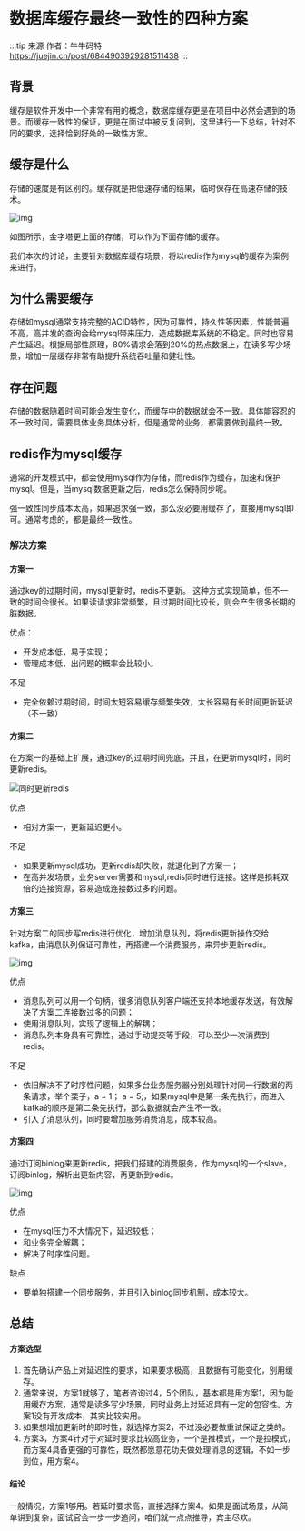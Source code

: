 # 数据库缓存最终一致性的四种方案
:::tip 来源
作者：牛牛码特   
https://juejin.cn/post/6844903929281511438
:::
## 背景

缓存是软件开发中一个非常有用的概念，数据库缓存更是在项目中必然会遇到的场景。而缓存一致性的保证，更是在面试中被反复问到，这里进行一下总结，针对不同的要求，选择恰到好处的一致性方案。

## 缓存是什么

存储的速度是有区别的。缓存就是把低速存储的结果，临时保存在高速存储的技术。



![img](https://user-gold-cdn.xitu.io/2019/9/1/16ceaada84aa761f?imageView2/0/w/1280/h/960/format/webp/ignore-error/1)

如图所示，金字塔更上面的存储，可以作为下面存储的缓存。



我们本次的讨论，主要针对数据库缓存场景，将以redis作为mysql的缓存为案例来进行。

## 为什么需要缓存

存储如mysql通常支持完整的ACID特性，因为可靠性，持久性等因素，性能普遍不高，高并发的查询会给mysql带来压力，造成数据库系统的不稳定。同时也容易产生延迟。根据局部性原理，80%请求会落到20%的热点数据上，在读多写少场景，增加一层缓存非常有助提升系统吞吐量和健壮性。

## 存在问题

存储的数据随着时间可能会发生变化，而缓存中的数据就会不一致。具体能容忍的不一致时间，需要具体业务具体分析，但是通常的业务，都需要做到最终一致。

## redis作为mysql缓存

通常的开发模式中，都会使用mysql作为存储，而redis作为缓存，加速和保护mysql。但是，当mysql数据更新之后，redis怎么保持同步呢。

强一致性同步成本太高，如果追求强一致，那么没必要用缓存了，直接用mysql即可。通常考虑的，都是最终一致性。

### 解决方案

#### 方案一

通过key的过期时间，mysql更新时，redis不更新。 这种方式实现简单，但不一致的时间会很长。如果读请求非常频繁，且过期时间比较长，则会产生很多长期的脏数据。

优点：

- 开发成本低，易于实现；
- 管理成本低，出问题的概率会比较小。

不足

- 完全依赖过期时间，时间太短容易缓存频繁失效，太长容易有长时间更新延迟（不一致）

#### 方案二

在方案一的基础上扩展，通过key的过期时间兜底，并且，在更新mysql时，同时更新redis。

![同时更新redis](https://user-gold-cdn.xitu.io/2019/8/21/16cb1bd02658509e?imageView2/0/w/1280/h/960/format/webp/ignore-error/1)



优点

- 相对方案一，更新延迟更小。

不足

- 如果更新mysql成功，更新redis却失败，就退化到了方案一；
- 在高并发场景，业务server需要和mysql,redis同时进行连接。这样是损耗双倍的连接资源，容易造成连接数过多的问题。

#### 方案三

针对方案二的同步写redis进行优化，增加消息队列，将redis更新操作交给kafka，由消息队列保证可靠性，再搭建一个消费服务，来异步更新redis。

![img](https://user-gold-cdn.xitu.io/2019/8/21/16cb1bdc72cea8b6?imageView2/0/w/1280/h/960/format/webp/ignore-error/1)



优点

- 消息队列可以用一个句柄，很多消息队列客户端还支持本地缓存发送，有效解决了方案二连接数过多的问题；
- 使用消息队列，实现了逻辑上的解耦；
- 消息队列本身具有可靠性，通过手动提交等手段，可以至少一次消费到redis。

不足

- 依旧解决不了时序性问题，如果多台业务服务器分别处理针对同一行数据的两条请求，举个栗子，a = 1； a = 5;，如果mysql中是第一条先执行，而进入kafka的顺序是第二条先执行，那么数据就会产生不一致。
- 引入了消息队列，同时要增加服务消费消息，成本较高。

#### 方案四

通过订阅binlog来更新redis，把我们搭建的消费服务，作为mysql的一个slave，订阅binlog，解析出更新内容，再更新到redis。

![img](https://user-gold-cdn.xitu.io/2019/8/21/16cb1be6931f6ed5?imageView2/0/w/1280/h/960/format/webp/ignore-error/1)



优点

- 在mysql压力不大情况下，延迟较低；
- 和业务完全解耦；
- 解决了时序性问题。

缺点

- 要单独搭建一个同步服务，并且引入binlog同步机制，成本较大。

## 总结

#### 方案选型

1. 首先确认产品上对延迟性的要求，如果要求极高，且数据有可能变化，别用缓存。
2. 通常来说，方案1就够了，笔者咨询过4，5个团队，基本都是用方案1，因为能用缓存方案，通常是读多写少场景，同时业务上对延迟具有一定的包容性。方案1没有开发成本，其实比较实用。
3. 如果想增加更新时的即时性，就选择方案2，不过没必要做重试保证之类的。
4. 方案3，方案4针对于对延时要求比较高业务，一个是推模式，一个是拉模式，而方案4具备更强的可靠性，既然都愿意花功夫做处理消息的逻辑，不如一步到位，用方案4。

#### 结论

一般情况，方案1够用。若延时要求高，直接选择方案4。如果是面试场景，从简单讲到复杂，面试官会一步一步追问，咱们就一点点推导，宾主尽欢。